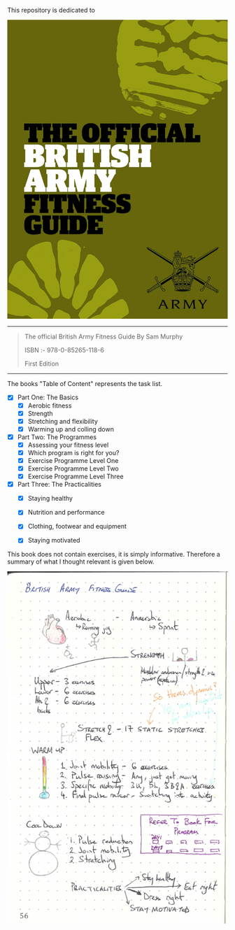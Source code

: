 This repository is dedicated to

![book_cover](book_cover.jpg)

---

> The official British Army Fitness Guide By Sam Murphy
>
> ISBN :- 978-0-85265-118-6
>
> First Edition

---

The books "Table of Content"  represents the task list.

- [x] Part One: The Basics
    - [x] Aerobic fitness
    - [x] Strength
    - [x] Stretching and flexibility
    - [x] Warming up and colling down
- [x] Part Two: The Programmes
    - [x] Assessing your fitness level
    - [x] Which program is right for you?
    - [x] Exercise Programme Level One
    - [x] Exercise Programme Level Two
    - [x] Exercise Programme Level Three
- [x] Part Three: The Practicalities
    - [x] Staying healthy
    - [x] Nutrition and performance
    - [x] Clothing, footwear and equipment
    - [x] Staying motivated


This book does not contain exercises, it is simply informative. Therefore a summary of what I thought relevant is given below. 

![British_Army_Fitness](British_Army_Fitness.jpg)

